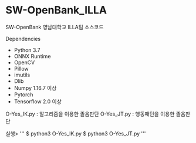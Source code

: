# SW-OpenBank_ILLA

SW-OpenBank 영남대학교 ILLA팀 소스코드

Dependencies
- Python 3.7
- ONNX Runtime
- OpenCV
- Pillow
- imutils
- Dlib
- Numpy 1.16.7 이상
- Pytorch
- Tensorflow 2.0 이상

O-Yes_IK.py : 알고리즘을 이용한 졸음판단
O-Yes_JT.py : 행동패턴을 이용한 졸음판단

실행>
'''
  $ python3 O-Yes_IK.py
  $ python3 O-Yes_JT.py
'''
